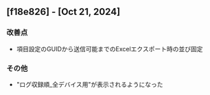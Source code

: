 ## [f18e826] - [Oct 21, 2024]

### 改善点
- 項目設定のGUIDから送信可能までのExcelエクスポート時の並び固定

### その他
- "ログ収録順_全デバイス用"が表示されるようになった
